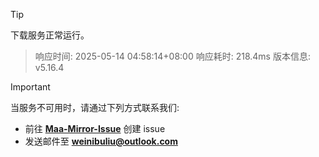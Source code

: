 > [!TIP]
下载服务正常运行。


> 响应时间: 2025-05-14 04:58:14+08:00
> 响应耗时: 218.4ms
> 版本信息: v5.16.4

> [!IMPORTANT]
> 当服务不可用时，请通过下列方式联系我们: 
> - 前往 **[Maa-Mirror-Issue](https://github.com/MaaMirror/Maa-Mirror-Issue/issues)** 创建 issue
> - 发送邮件至 **<a href="mailto:weinibuliu@outlook.com">weinibuliu@outlook.com</a>**